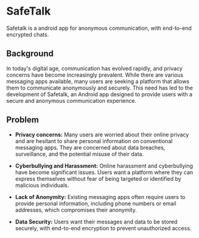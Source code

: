 # SafeTalk
Safetalk is a android app for anonymous communication, with end-to-end encrypted chats.

## Background

In today's digital age, communication has evolved rapidly, and privacy concerns have become increasingly prevalent. While there are various messaging apps available, many users are seeking a platform that allows them to communicate anonymously and securely. This need has led to the development of Safetalk, an Android app designed to provide users with a secure and anonymous communication experience.

## Problem

* **Privacy concerns:** Many users are worried about their online privacy and are hesitant to share personal information on conventional messaging apps. They are concerned about data breaches, surveillance, and the potential misuse of their data.

* **Cyberbullying and Harassment:** Online harassment and cyberbullying have become significant issues. Users want a platform where they can express themselves without fear of being targeted or identified by malicious individuals.

* **Lack of Anonymity:** Existing messaging apps often require users to provide personal information, including phone numbers or email addresses, which compromises their anonymity.

* **Data Security:** Users want their messages and data to be stored securely, with end-to-end encryption to prevent unauthorized access.

